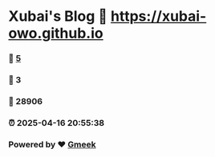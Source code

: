 # Xubai's Blog :link: https://xubai-owo.github.io 
### :page_facing_up: [5](https://xubai-owo.github.io/tag.html) 
### :speech_balloon: 3 
### :hibiscus: 28906 
### :alarm_clock: 2025-04-16 20:55:38 
### Powered by :heart: [Gmeek](https://github.com/Meekdai/Gmeek)
